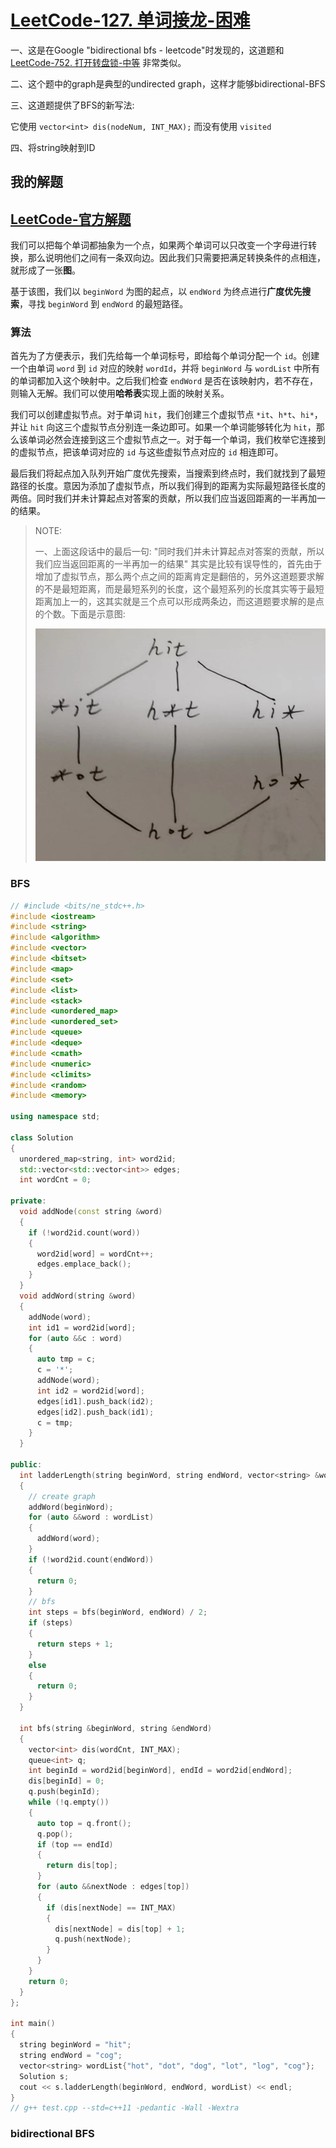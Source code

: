 # [LeetCode-127. 单词接龙-困难](https://leetcode.cn/problems/word-ladder/) 

一、这是在Google "bidirectional bfs - leetcode"时发现的，这道题和 [LeetCode-752. 打开转盘锁-中等](https://leetcode.cn/problems/open-the-lock/) 非常类似。

二、这个题中的graph是典型的undirected graph，这样才能够bidirectional-BFS

三、这道题提供了BFS的新写法: 

它使用 `vector<int> dis(nodeNum, INT_MAX);` 而没有使用 `visited`

四、将string映射到ID

## 我的解题



## [LeetCode-官方解题](https://leetcode.cn/problems/word-ladder/solution/dan-ci-jie-long-by-leetcode-solution/)



我们可以把每个单词都抽象为一个点，如果两个单词可以只改变一个字母进行转换，那么说明他们之间有一条双向边。因此我们只需要把满足转换条件的点相连，就形成了一张**图**。

基于该图，我们以 `beginWord` 为图的起点，以 `endWord` 为终点进行**广度优先搜索**，寻找 `beginWord` 到 `endWord` 的最短路径。

### **算法**

首先为了方便表示，我们先给每一个单词标号，即给每个单词分配一个 `id`。创建一个由单词 `word` 到 `id` 对应的映射 `wordId`，并将 `beginWord` 与 `wordList` 中所有的单词都加入这个映射中。之后我们检查 `endWord` 是否在该映射内，若不存在，则输入无解。我们可以使用**哈希表**实现上面的映射关系。

我们可以创建虚拟节点。对于单词 `hit`，我们创建三个虚拟节点 `*it`、`h*t`、`hi*`，并让 `hit` 向这三个虚拟节点分别连一条边即可。如果一个单词能够转化为 `hit`，那么该单词必然会连接到这三个虚拟节点之一。对于每一个单词，我们枚举它连接到的虚拟节点，把该单词对应的 `id` 与这些虚拟节点对应的 `id` 相连即可。

最后我们将起点加入队列开始广度优先搜索，当搜索到终点时，我们就找到了最短路径的长度。意因为添加了虚拟节点，所以我们得到的距离为实际最短路径长度的两倍。同时我们并未计算起点对答案的贡献，所以我们应当返回距离的一半再加一的结果。

> NOTE:
>
> 一、上面这段话中的最后一句: "同时我们并未计算起点对答案的贡献，所以我们应当返回距离的一半再加一的结果" 其实是比较有误导性的，首先由于增加了虚拟节点，那么两个点之间的距离肯定是翻倍的，另外这道题要求解的不是最短距离，而是最短系列的长度，这个最短系列的长度其实等于最短距离加上一的，这其实就是三个点可以形成两条边，而这道题要求解的是点的个数。下面是示意图:
>
> ![](./WechatIMG76.jpeg)
>
> 

### BFS

```C++
// #include <bits/ne_stdc++.h>
#include <iostream>
#include <string>
#include <algorithm>
#include <vector>
#include <bitset>
#include <map>
#include <set>
#include <list>
#include <stack>
#include <unordered_map>
#include <unordered_set>
#include <queue>
#include <deque>
#include <cmath>
#include <numeric>
#include <climits>
#include <random>
#include <memory>

using namespace std;

class Solution
{
  unordered_map<string, int> word2id;
  std::vector<std::vector<int>> edges;
  int wordCnt = 0;

private:
  void addNode(const string &word)
  {
    if (!word2id.count(word))
    {
      word2id[word] = wordCnt++;
      edges.emplace_back();
    }
  }
  void addWord(string &word)
  {
    addNode(word);
    int id1 = word2id[word];
    for (auto &&c : word)
    {
      auto tmp = c;
      c = '*';
      addNode(word);
      int id2 = word2id[word];
      edges[id1].push_back(id2);
      edges[id2].push_back(id1);
      c = tmp;
    }
  }

public:
  int ladderLength(string beginWord, string endWord, vector<string> &wordList)
  {
    // create graph
    addWord(beginWord);
    for (auto &&word : wordList)
    {
      addWord(word);
    }
    if (!word2id.count(endWord))
    {
      return 0;
    }
    // bfs
    int steps = bfs(beginWord, endWord) / 2;
    if (steps)
    {
      return steps + 1;
    }
    else
    {
      return 0;
    }
  }

  int bfs(string &beginWord, string &endWord)
  {
    vector<int> dis(wordCnt, INT_MAX);
    queue<int> q;
    int beginId = word2id[beginWord], endId = word2id[endWord];
    dis[beginId] = 0;
    q.push(beginId);
    while (!q.empty())
    {
      auto top = q.front();
      q.pop();
      if (top == endId)
      {
        return dis[top];
      }
      for (auto &&nextNode : edges[top])
      {
        if (dis[nextNode] == INT_MAX)
        {
          dis[nextNode] = dis[top] + 1;
          q.push(nextNode);
        }
      }
    }
    return 0;
  }
};

int main()
{
  string beginWord = "hit";
  string endWord = "cog";
  vector<string> wordList{"hot", "dot", "dog", "lot", "log", "cog"};
  Solution s;
  cout << s.ladderLength(beginWord, endWord, wordList) << endl;
}
// g++ test.cpp --std=c++11 -pedantic -Wall -Wextra

```



### bidirectional BFS

